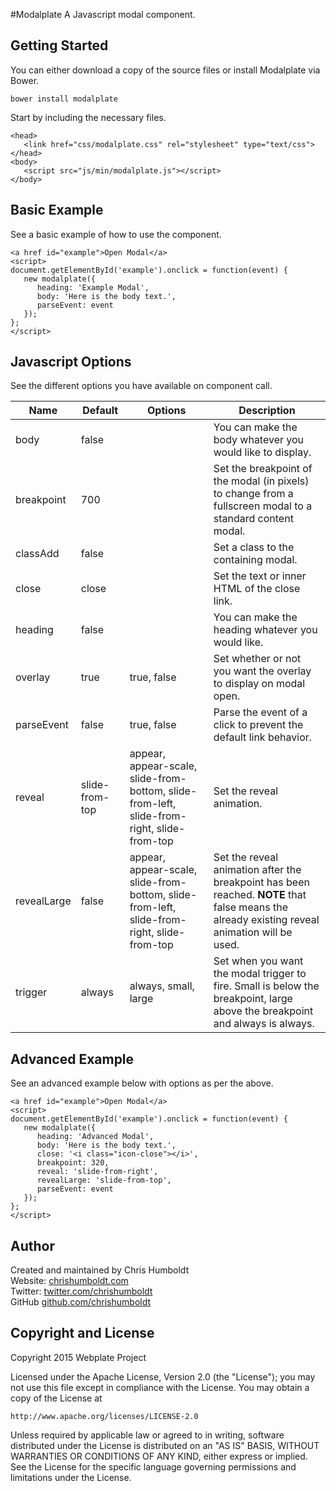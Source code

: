 #Modalplate
A Javascript modal component.

## Getting Started
You can either download a copy of the source files or install Modalplate via Bower.

```
bower install modalplate
```

Start by including the necessary files.

```
<head>
   <link href="css/modalplate.css" rel="stylesheet" type="text/css">
</head>
<body>
   <script src="js/min/modalplate.js"></script>
</body>
```

## Basic Example
See a basic example of how to use the component.

```
<a href id="example">Open Modal</a>
<script>
document.getElementById('example').onclick = function(event) {
   new modalplate({
      heading: 'Example Modal',
      body: 'Here is the body text.',
      parseEvent: event
   });
};
</script>
```

## Javascript Options
See the different options you have available on component call.

Name | Default | Options | Description
---- | ---- | ---- | ----
body | false | | You can make the body whatever you would like to display.
breakpoint | 700 | | Set the breakpoint of the modal (in pixels) to change from a fullscreen modal to a standard content modal.
classAdd | false | | Set a class to the containing modal.
close | close | | Set the text or inner HTML of the close link.
heading | false | | You can make the heading whatever you would like.
overlay | true | true, false | Set whether or not you want the overlay to display on modal open.
parseEvent | false | true, false | Parse the event of a click to prevent the default link behavior.
reveal | slide-from-top | appear, appear-scale, slide-from-bottom, slide-from-left, slide-from-right, slide-from-top | Set the reveal animation.
revealLarge | false | appear, appear-scale, slide-from-bottom, slide-from-left, slide-from-right, slide-from-top | Set the reveal animation after the breakpoint has been reached. **NOTE** that false means the already existing reveal animation will be used.
trigger | always | always, small, large | Set when you want the modal trigger to fire. Small is below the breakpoint, large above the breakpoint and always is always.

## Advanced Example
See an advanced example below with options as per the above.

```
<a href id="example">Open Modal</a>
<script>
document.getElementById('example').onclick = function(event) {
   new modalplate({
      heading: 'Advanced Modal',
      body: 'Here is the body text.',
      close: '<i class="icon-close"></i>',
      breakpoint: 320,
      reveal: 'slide-from-right',
      revealLarge: 'slide-from-top',
      parseEvent: event
   });
};
</script>
```

## Author
Created and maintained by Chris Humboldt<br>
Website: <a href="http://chrishumboldt.com/">chrishumboldt.com</a><br>
Twitter: <a href="https://twitter.com/chrishumboldt">twitter.com/chrishumboldt</a><br>
GitHub <a href="https://github.com/chrishumboldt">github.com/chrishumboldt</a><br>

## Copyright and License
Copyright 2015 Webplate Project

Licensed under the Apache License, Version 2.0 (the "License");
you may not use this file except in compliance with the License.
You may obtain a copy of the License at

    http://www.apache.org/licenses/LICENSE-2.0

Unless required by applicable law or agreed to in writing, software
distributed under the License is distributed on an "AS IS" BASIS,
WITHOUT WARRANTIES OR CONDITIONS OF ANY KIND, either express or implied.
See the License for the specific language governing permissions and
limitations under the License.
